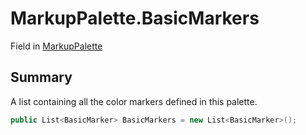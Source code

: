 # MarkupPalette.BasicMarkers

Field in [MarkupPalette](/docs/api/csharp/yarn.unity.markuppalette.md)

## Summary


A list containing all the color markers defined in this palette.


```csharp
public List<BasicMarker> BasicMarkers = new List<BasicMarker>();
```


